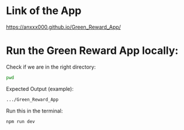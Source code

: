 # Link of the App

<a href="https://anxxx000.github.io/Green_Reward_App/" target="_blank" rel="noopener noreferrer">https://anxxx000.github.io/Green_Reward_App/</a>

# Run the Green Reward App locally:

Check if we are in the right directory:

```bash
pwd
```

Expected Output (example):

```bash
.../Green_Reward_App
```

Run this in the terminal:

```bash
npm run dev
```
